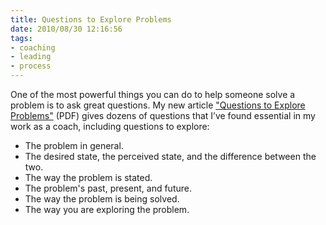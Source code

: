 ```yaml
--- 
title: Questions to Explore Problems
date: 2010/08/30 12:16:56
tags: 
- coaching
- leading
- process
---
```


One of the most powerful things you can do
to help someone solve a problem
is to ask great questions.
My new article
["Questions to Explore Problems"](http://dhemery.com/pdf/questions_to_explore_problems.pdf) (PDF)
gives dozens of questions
that I’ve found essential in my work as a coach,
including questions to explore:

- The problem in general.
- The desired state, the perceived state, and the difference between the two.
- The way the problem is stated.
- The problem's past, present, and future.
- The way the problem is being solved.
- The way you are exploring the problem.
